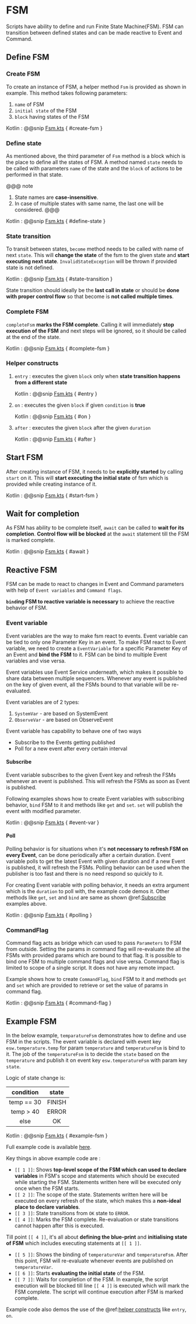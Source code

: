 # FSM

Scripts have ability to define and run Finite State Machine(FSM). FSM can transition between defined states and can be made 
reactive to Event and Command.

## Define FSM

### Create FSM

To create an instance of FSM, a helper method `Fsm` is provided as shown in example. This method takes following parameters:

1. `name` of FSM
2. `initial state` of the FSM
3. `block` having states of the FSM

Kotlin
:   @@snip [Fsm.kts](../../../../../../examples/src/main/kotlin/esw/ocs/scripts/examples/paradox/Fsm.kts) { #create-fsm }  

### Define state

As mentioned above, the third parameter of `Fsm` method is a block which is the place to define all the states of FSM. A method named `state` needs
 to be called with parameters `name` of the state and the `block` of actions to be performed in that state.

@@@ note

1. State names are **case-insensitive**.
2. In case of multiple states with same name, the last one will be considered.
@@@

Kotlin
:   @@snip [Fsm.kts](../../../../../../examples/src/main/kotlin/esw/ocs/scripts/examples/paradox/Fsm.kts) { #define-state }

### State transition

To transit between states, `become` method needs to be called with name of next `state`. This will **change the state** of the fsm to the given state
and **start executing next state**. `InvalidStateException` will be thrown if provided state is not defined.

Kotlin
:   @@snip [Fsm.kts](../../../../../../examples/src/main/kotlin/esw/ocs/scripts/examples/paradox/Fsm.kts) { #state-transition }

State transition should ideally be the **last call in state** or should be **done with proper control flow** so that become is **not called multiple times**.

### Complete FSM

`completeFsm` **marks the FSM complete**. Calling it will immediately **stop execution of the FSM** and next steps will be ignored, so it should be called at
the end of the state.

Kotlin
:   @@snip [Fsm.kts](../../../../../../examples/src/main/kotlin/esw/ocs/scripts/examples/paradox/Fsm.kts) { #complete-fsm }

### Helper constructs

1. `entry` : executes the given `block` only when **state transition happens from a different state**

    Kotlin
    :   @@snip [Fsm.kts](../../../../../../examples/src/main/kotlin/esw/ocs/scripts/examples/paradox/Fsm.kts) { #entry }

2. `on` : executes the given `block` if given `condition` is **true**

    Kotlin
    :   @@snip [Fsm.kts](../../../../../../examples/src/main/kotlin/esw/ocs/scripts/examples/paradox/Fsm.kts) { #on }

3. `after` : executes the given `block` after the given `duration`

    Kotlin
    :   @@snip [Fsm.kts](../../../../../../examples/src/main/kotlin/esw/ocs/scripts/examples/paradox/Fsm.kts) { #after }

## Start FSM

After creating instance of FSM, it needs to be **explicitly started** by calling `start` on it. This will **start executing the initial
 state** of fsm which is provided while creating instance of it.

Kotlin
:   @@snip [Fsm.kts](../../../../../../examples/src/main/kotlin/esw/ocs/scripts/examples/paradox/Fsm.kts) { #start-fsm }

## Wait for completion

As FSM has ability to be complete itself, `await` can be called to **wait for its completion**. **Control flow will be blocked** at the `await` statement
 till the FSM is marked complete.

Kotlin
:   @@snip [Fsm.kts](../../../../../../examples/src/main/kotlin/esw/ocs/scripts/examples/paradox/Fsm.kts) { #await }

## Reactive FSM

FSM can be made to react to changes in Event and Command parameters with help of `Event variables` and `Command flags`.

**`bind`ing FSM to reactive variable is necessary** to achieve the reactive behavior of FSM.

### Event variable

Event variables are the way to make fsm react to events. Event variable can be tied to only one Parameter Key in an event.
To make FSM react to Event variable, we need to create a `EventVariable` for a specific Parameter Key of an Event and **bind the FSM** to it.
FSM can be bind to multiple Event variables and vise versa.

Event variables use Event Service underneath, which makes it possible to share data between multiple sequencers.
Whenever any event is published on the key of given event, all the FSMs bound to that variable will be re-evaluated.

Event variables are of 2 types:

1. `SystemVar` - are based on SystemEvent
2. `ObserveVar` - are based on ObserveEvent

Event variable has capability to behave one of two ways

- Subscribe to the Events getting published
- Poll for a new event after every certain interval

#### Subscribe

Event variable subscribes to the given Event key and refresh the FSMs whenever an event is published. This will refresh the FSMs as soon as Event
is published.

Following examples shows how to create Event variables with subscribing behavior, `bind` FSM to it and methods like `get` and `set`.
`set` will publish the event with modified parameter.

Kotlin
:   @@snip [Fsm.kts](../../../../../../examples/src/main/kotlin/esw/ocs/scripts/examples/paradox/Fsm.kts) { #event-var }

#### Poll

Polling behavior is for situations when it's **not necessary to refresh FSM on every Event**, can be done periodically after a certain duration.
Event variable polls to get the latest Event with given duration and if a new Event is published, it will refresh the FSMs.
Polling behavior can be used when the publisher is too fast and there is no need respond so quickly to it.

For creating Event variable with polling behavior, it needs an extra argument which is the `duration` to poll with, the example code demos it.
Other methods like `get`, `set` and `bind` are same as shown @ref:[Subscribe](#subscribe) examples above.

Kotlin
:   @@snip [Fsm.kts](../../../../../../examples/src/main/kotlin/esw/ocs/scripts/examples/paradox/Fsm.kts) { #polling }

### CommandFlag

Command flag acts as bridge which can used to pass `Parameters` to FSM from outside. Setting the params in command flag will re-evaluate
the all the FSMs with provided params which are bound to that flag. It is possible to bind one FSM to multiple command flags and vise versa.
Command flag is limited to scope of a single script. It does not have any remote impact.

Example shows how to create `CommandFlag`, `bind` FSM to it and methods `get` and `set` which are provided to retrieve or set the value of
 params in command flag.

Kotlin
:   @@snip [Fsm.kts](../../../../../../examples/src/main/kotlin/esw/ocs/scripts/examples/paradox/Fsm.kts) { #command-flag }

## Example FSM

In the below example, `temparatureFsm` demonstrates how to define and use FSM in the scripts. The event variable is declared
with event key `esw.temperature.temp` for param `temperature` and `temperatureFsm` is bind to it. The job of the `temperatureFsm`
is to decide the `state` based on the `temperature` and publish it on event key `esw.temperatureFsm` with param key `state`.

Logic of state change is:

| condition |state |
| :---: | :---: |
|  temp == 30 |  FINISH |
|  temp > 40  |  ERROR  |
|  else       |  OK     |

Kotlin
:   @@snip [Fsm.kts](../../../../../../examples/src/main/kotlin/esw/ocs/scripts/examples/paradox/FsmExample.kts) { #example-fsm }

Full example code is available [here]($github.base_url$/examples/src/main/kotlin/esw/ocs/scripts/examples/paradox/FsmExample.kts).

Key things in above example code are :

- `[[ 1 ]]`: Shows **top-level scope of the FSM which can used to declare variables** in FSM's scope and statements which should be executed while starting the FSM.
Statements written here will be executed only once when the FSM starts.
- `[[ 2 ]]`: The scope of the state. Statements written here will be executed on every refresh of the state, which makes this a **non-ideal place to declare variables**.
- `[[ 3 ]]`: State transitions from `OK` state to `ERROR`.
- `[[ 4 ]]`: Marks the FSM complete. Re-evaluation or state transitions cannot happen after this is executed.

Till point `[[ 4 ]]`, it's all about **defining the blue-print** and **initialising state of FSM** which includes executing statements at `[[ 1 ]]`.

- `[[ 5 ]]`: Shows the binding of `temperatureVar` and `temperatureFsm`. After this point, FSM will re-evaluate whenever events are published on `temperatureVar`.
- `[[ 6 ]]`: Starts **evaluating the initial state** of the FSM.
- `[[ 7 ]]`: Waits for completion of the FSM. In example, the script execution will be blocked till line `[[ 4 ]]` is executed which will mark the FSM complete. The script will
continue execution after FSM is marked complete.

Example code also demos the use of the @ref:[helper constructs](#helper-constructs) like `entry`, `on`.
